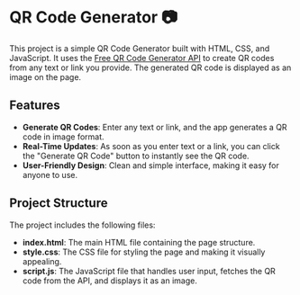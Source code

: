 # QR Code Generator 📷

This project is a simple QR Code Generator built with HTML, CSS, and JavaScript. It uses the [Free QR Code Generator API](https://goqr.me/api/) to create QR codes from any text or link you provide. The generated QR code is displayed as an image on the page.

## Features
- **Generate QR Codes**: Enter any text or link, and the app generates a QR code in image format.
- **Real-Time Updates**: As soon as you enter text or a link, you can click the "Generate QR Code" button to instantly see the QR code.
- **User-Friendly Design**: Clean and simple interface, making it easy for anyone to use.

## Project Structure
The project includes the following files:
- **index.html**: The main HTML file containing the page structure.
- **style.css**: The CSS file for styling the page and making it visually appealing.
- **script.js**: The JavaScript file that handles user input, fetches the QR code from the API, and displays it as an image.